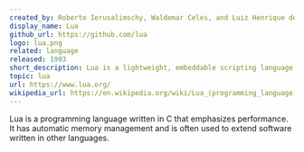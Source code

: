 ```yaml
---
created_by: Roberto Ierusalimschy, Waldemar Celes, and Luiz Henrique de Figueiredo
display_name: Lua
github_url: https://github.com/lua
logo: lua.png
related: language
released: 1993
short_description: Lua is a lightweight, embeddable scripting language.
topic: lua
url: https://www.lua.org/
wikipedia_url: https://en.wikipedia.org/wiki/Lua_(programming_language)
---
```

Lua is a programming language written in C that emphasizes performance. It has automatic memory management and is often used to extend software written in other languages.
